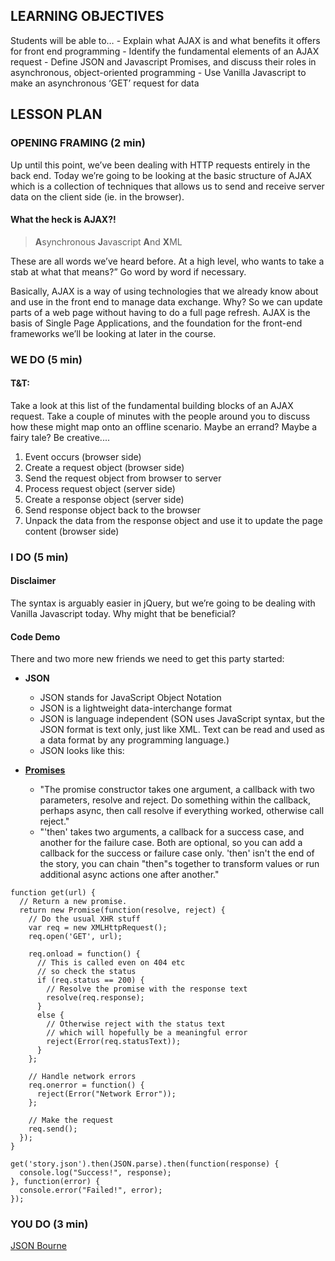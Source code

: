 ## LEARNING OBJECTIVES
Students will be able to…
	- Explain what AJAX is and what benefits it offers for front end programming
	- Identify the fundamental elements of an AJAX request
	- Define JSON and Javascript Promises, and discuss their roles in asynchronous, object-oriented programming
	- Use Vanilla Javascript to make an asynchronous ‘GET’ request for data


## LESSON PLAN

### OPENING FRAMING (2 min)

Up until this point, we’ve been dealing with HTTP requests entirely in the back end. Today we’re going to be looking at the basic structure of  AJAX which is a collection of techniques that allows us to send and receive server data on the client side (ie. in the browser).

#### What the heck is AJAX?!

> **A**synchronous
> **J**avascript
> **A**nd
> **X**ML

These are all words we’ve heard before. At a high level, who wants to take a stab at what that means?” Go word by word if necessary.

Basically, AJAX is a way of using technologies that we already know about and use in the front end to manage data exchange. Why? So we can update parts of a web page without having to do a full page refresh. AJAX is the basis of Single Page Applications, and the foundation for the front-end frameworks we’ll be looking at later in the course.


### WE DO (5 min)

#### T&T:
Take a look at this list of the fundamental building blocks of an AJAX request. Take a couple of minutes with the people around you to discuss how these might map onto an offline scenario. Maybe an errand? Maybe a fairy tale? Be creative....

1. Event occurs (browser side)
2. Create a request object (browser side)
3. Send the request object from browser to server
4. Process request object (server side)
5. Create a response object (server side)
6. Send response object back to the browser
7. Unpack the data from the response object and use it to update the page content (browser side)


### I DO (5 min)

#### Disclaimer
The syntax is arguably easier in jQuery, but we’re going to be dealing with Vanilla Javascript today. Why might that be beneficial?

#### Code Demo

There and two more new friends we need to get this party started:
  - **JSON**
    - JSON stands for JavaScript Object Notation
    - JSON is a lightweight data-interchange format
    - JSON is language independent (SON uses JavaScript syntax, but the JSON format is text only, just like XML.
Text can be read and used as a data format by any programming language.)
    - JSON looks like this:

  - [**Promises**](http://www.html5rocks.com/en/tutorials/es6/promises/#toc-async)
    - "The promise constructor takes one argument, a callback with two parameters, resolve and reject. Do something within the callback, perhaps async, then call resolve if everything worked, otherwise call reject."
    - "'then' takes two arguments, a callback for a success case, and another for the failure case. Both are optional, so you can add a callback for the success or failure case only. 'then' isn't the end of the story, you can chain "then"s together to transform values or run additional async actions one after another."
  
```
function get(url) {
  // Return a new promise.
  return new Promise(function(resolve, reject) {
    // Do the usual XHR stuff
    var req = new XMLHttpRequest();
    req.open('GET', url);

    req.onload = function() {
      // This is called even on 404 etc
      // so check the status
      if (req.status == 200) {
        // Resolve the promise with the response text
        resolve(req.response);
      }
      else {
        // Otherwise reject with the status text
        // which will hopefully be a meaningful error
        reject(Error(req.statusText));
      }
    };

    // Handle network errors
    req.onerror = function() {
      reject(Error("Network Error"));
    };

    // Make the request
    req.send();
  });
}

get('story.json').then(JSON.parse).then(function(response) {
  console.log("Success!", response);
}, function(error) {
  console.error("Failed!", error);
});

```

### YOU DO (3 min)

[JSON Bourne](https://github.com/ebirving/JSON-bourne)
